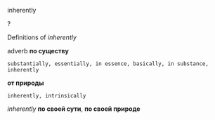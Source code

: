 inherently

?


Definitions of _inherently_

adverb
**по существу**

    substantially, essentially, in essence, basically, in substance, inherently
**от природы**

    inherently, intrinsically

_inherently_
**по своей сути**, **по своей природе**